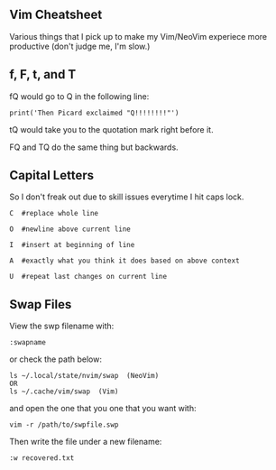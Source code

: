 Vim Cheatsheet
--------------
Various things that I pick up to make my Vim/NeoVim experiece more productive (don't judge me, I'm slow.)    

f, F, t, and T
--------------
fQ would go to Q in the following line:
```
print('Then Picard exclaimed "Q!!!!!!!!"')
```
tQ would take you to the quotation mark right before it. 

FQ and TQ do the same thing but backwards.

Capital Letters
---------------
So I don't freak out due to skill issues everytime I hit caps lock.
```
C  #replace whole line

O  #newline above current line

I  #insert at beginning of line

A  #exactly what you think it does based on above context

U  #repeat last changes on current line

```

Swap Files
----------
View the swp filename with:
```
:swapname
```

or check the path below:
```
ls ~/.local/state/nvim/swap  (NeoVim)
OR
ls ~/.cache/vim/swap  (Vim)
```

and open the one that you one that you want with:
```
vim -r /path/to/swpfile.swp
```

Then write the file under a new filename:
```
:w recovered.txt
```

